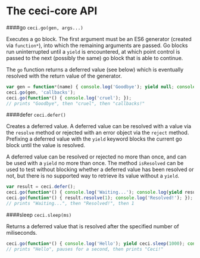 The ceci-core API
=================

####go `ceci.go(gen, args...)`

Executes a go block. The first argument must be an ES6 generator (created via `function*`), into which the remaining arguments are passed. Go blocks run uninterrupted until a `yield` is encountered, at which point control is passed to the next (possibly the same) go block that is able to continue.

The `go` function returns a deferred value (see below) which is eventually resolved with the return value of the generator.

```javascript
var gen = function*(name) { console.log('Goodbye'); yield null; console.log(name + '!'); };
ceci.go(gen, 'callbacks');
ceci.go(function*() { console.log('cruel'); });
// prints "Goodbye", then "cruel", then "callbacks!"
```


####defer `ceci.defer()`

Creates a deferred value. A deferred value can be resolved with a value via the `resolve` method or rejected with an error object via the `reject` method. Prefixing a deferred value with the `yield` keyword blocks the current go block until the value is resolved.

A deferred value can be resolved or rejected no more than once, and can be used with a `yield` no more than once. The method `isResolved` can be used to test without blocking whether a deferred value has been resolved or not, but there is no supported way to retrieve its value without a `yield`.

```javascript
var result = ceci.defer();
ceci.go(function*() { console.log('Waiting...'); console.log(yield result); });
ceci.go(function*() { result.resolve(1); console.log('Resolved!'); });
// prints "Waiting...", then "Resolved!", then 1
```


####sleep `ceci.sleep(ms)`

Returns a deferred value that is resolved after the specified number of miliseconds.

```javascript
ceci.go(function*() { console.log('Hello'); yield ceci.sleep(1000); console.log('Ceci!'); });
// prints "Hello", pauses for a second, then prints "Ceci!"
```
